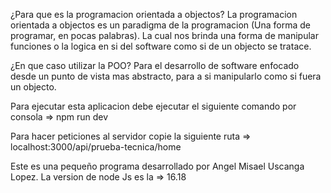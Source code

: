 ¿Para que es la programacion orientada a objectos? La programacion orientada a objectos es un paradigma de la programacion
(Una forma de programar, en pocas palabras). La cual nos brinda una forma de manipular funciones o la logica en si del software
como si de un objecto se tratace. 

¿En que caso utilizar la POO? Para el desarrollo de software enfocado desde un punto de vista mas abstracto, para a si manipularlo 
como si fuera un objecto.

Para ejecutar esta aplicacion debe ejecutar el siguiente comando
por consola => npm run dev

Para hacer peticiones al servidor copie la siguiente ruta
=> localhost:3000/api/prueba-tecnica/home

Este es una pequeño programa desarrollado por Angel Misael Uscanga Lopez.
La version de node Js es la => 16.18